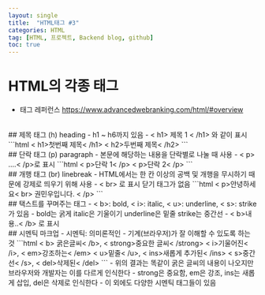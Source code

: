 ```yaml
---
layout: single
title:  "HTML태그 #3"
categories: HTML
tag: [HTML, 프로젝트, Backend blog, github]
toc: true
---
```


# HTML의 각종 태그
- 태그 레퍼런스 <https://www.advancedwebranking.com/html/#overview>
<br>
## 제목 태그 (h) heading
- h1 ~ h6까지 있음
- < h1> 제목 1 < /h1> 와 같이 표시
```html
< h1>첫번째 제목< /h1>
< h2>두번째 제목< /h2>
```
<br>
## 단락 태그 (p) paragraph 
- 본문에 해당하는 내용을 단락별로 나눌 때 사용
- < p> ....< /p>로 표시
```html
< p>단락 1< /p>
< p>단락 2< /p>
```
<br>
## 개행 태그 (br) linebreak
- HTML에서는 한 칸 이상의 공백 및 개행을 무시하기 때문에 강제로 띄우기 위해 사용
- < br> 로 표시 닫기 태그가 없음
```html
< p>안녕하세요< br>
권민우입니다.
< /p>
```
<br>
## 택스트를 꾸며주는 태그
- < b>: bold, < i>: italic, < u>: underline, < s>: strike 가 있음
- bold는 굵게 italic은 기울이기 underline은 밑줄 strike는 중간선
- < b>내용..< /b> 로 표시
<br>
##  시멘틱 마크업
- 시멘틱: 의미론적인
- 기계(브라우저)가 잘 이해할 수 있도록 하는 것 
```html
< b> 굵은글씨< /b>, < strong>중요한 글씨< /strong>
< i>기울어진< /i>, < em>강조하는< /em>
< u>밑줄< /u>, < ins>새롭게 추가된< /ins>
< s>중간선< /s>, < del>삭제된< /del>
```
- 위의 결과는 똑같이 굵은 글씨의 내용이 나오지만 브라우저와 개발자는 이를 다르게 인식한다
- strong은 중요함, em은 강조, ins는 새롭게 삽입, del은 삭제로 인식한다
- 이 외에도 다양한 시멘틱 태그들이 있음